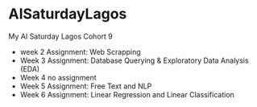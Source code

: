 # AISaturdayLagos
My AI Saturday Lagos Cohort 9

- week 2 Assignment: Web Scrapping
- Week 3 Assignment: Database Querying & Exploratory Data Analysis (EDA)
- Week 4 no assignment
- Week 5 Assignment: Free Text and NLP
- Week 6 Assignment: Linear Regression and Linear Classification